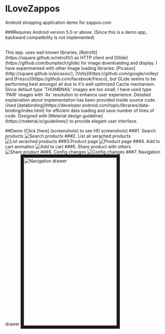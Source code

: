 # ILoveZappos
Android shopping application demo for zappos.com

###Requires Android version 5.0 or above.
(Since this is a demo app, backward compatibility is not implemented)

<br>
This app. uses well known libraries, [Retrofit](https://square.github.io/retrofit/) as HTTP client and [Glide](https://github.com/bumptech/glide) for image downloaiding and display. I have experimented with other Image loading libraries: [Picasso](http://square.github.io/picasso/), [Volly](https://github.com/google/volley) and [Fresco](https://github.com/facebook/fresco), but GLide seems to be performing best amongst all due to it's well optimized Cache mechanism. Since default type 'THUMBNAIL' images are too small, I have used type 'PAIR' images with '4x' resolution to enhance user experience. Detailed explaination about implementation has been provided inside source code. Used [databinding](https://developer.android.com/topic/libraries/data-binding/index.html) for efficient data loading and save number of lines of code. Designed with [Meterial design guideline](https://material.io/guidelines/) to provide elegant user interface. 

<br>

##Demo (Click [here] (screenshots) to see HD screenshots)
###1. Search products
![Search products](https://raw.githubusercontent.com/arjunvekariyagithub/ILoveZappos/master/screenshots/gifs/search.gif)
###2. List all serached products
![List serached products](https://raw.githubusercontent.com/arjunvekariyagithub/ILoveZappos/master/screenshots/gifs/grid_list_view.gif)
###3.Product page
![Product page](https://raw.githubusercontent.com/arjunvekariyagithub/ILoveZappos/master/screenshots/gifs/product_page.gif)
###4. Add to cart animation
![Add to cart](https://raw.githubusercontent.com/arjunvekariyagithub/ILoveZappos/master/screenshots/gifs/add_to_cart.gif)
###5. Share product with others
![Share product](https://raw.githubusercontent.com/arjunvekariyagithub/ILoveZappos/master/screenshots/gifs/share_product.gif)
###6. Config changes
![Config changes](https://raw.githubusercontent.com/arjunvekariyagithub/ILoveZappos/master/screenshots/gifs/config_chnages.gif)
###7. Navigation drawer
<img src="https://raw.githubusercontent.com/arjunvekariyagithub/ILoveZappos/master/screenshots/navigation_drawer.png"
alt="Navigation drawer" width="300" height="540" border="10" /></a>
